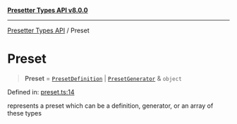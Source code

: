 [**Presetter Types API v8.0.0**](../README.md)

***

[Presetter Types API](../README.md) / Preset

# Preset

> **Preset** = [`PresetDefinition`](../interfaces/PresetDefinition.md) \| [`PresetGenerator`](PresetGenerator.md) & `object`

Defined in: [preset.ts:14](https://github.com/alvis/presetter/blob/master/packages/types/src/preset.ts#L14)

represents a preset which can be a definition, generator, or an array of these types
